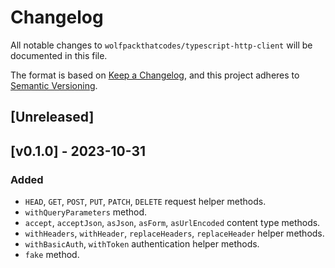 # Changelog

All notable changes to `wolfpackthatcodes/typescript-http-client` will be documented in this file.

The format is based on [Keep a Changelog](https://keepachangelog.com/en/1.0.0/),
and this project adheres to [Semantic Versioning](https://semver.org/spec/v2.0.0.html).

## [Unreleased]

## [v0.1.0] - 2023-10-31
### Added
- `HEAD`, `GET`, `POST`, `PUT`, `PATCH`, `DELETE` request helper methods.
- `withQueryParameters` method.
- `accept`, `acceptJson`, `asJson`, `asForm`, `asUrlEncoded` content type methods.
- `withHeaders`, `withHeader`, `replaceHeaders`, `replaceHeader` helper methods.
- `withBasicAuth`, `withToken` authentication helper methods.
- `fake` method.
